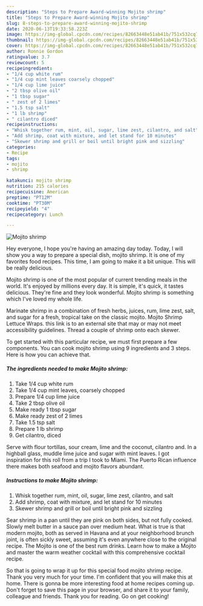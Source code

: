 ```yaml
---
description: "Steps to Prepare Award-winning Mojito shrimp"
title: "Steps to Prepare Award-winning Mojito shrimp"
slug: 8-steps-to-prepare-award-winning-mojito-shrimp
date: 2020-06-13T19:33:58.223Z
image: https://img-global.cpcdn.com/recipes/82663448e51ab41b/751x532cq70/mojito-shrimp-recipe-main-photo.jpg
thumbnail: https://img-global.cpcdn.com/recipes/82663448e51ab41b/751x532cq70/mojito-shrimp-recipe-main-photo.jpg
cover: https://img-global.cpcdn.com/recipes/82663448e51ab41b/751x532cq70/mojito-shrimp-recipe-main-photo.jpg
author: Ronnie Gordon
ratingvalue: 3.7
reviewcount: 5
recipeingredient:
- "1/4 cup white rum"
- "1/4 cup mint leaves coarsely chopped"
- "1/4 cup lime juice"
- "2 tbsp olive oil"
- "1 tbsp sugar"
- " zest of 2 limes"
- "1.5 tsp salt"
- "1 lb shrimp"
- " cilantro diced"
recipeinstructions:
- "Whisk together rum, mint, oil, sugar, lime zest, cilantro, and salt"
- "Add shrimp, coat with mixture, and let stand for 10 minutes"
- "Skewer shrimp and grill or boil until bright pink and sizzling"
categories:
- Recipe
tags:
- mojito
- shrimp

katakunci: mojito shrimp 
nutrition: 215 calories
recipecuisine: American
preptime: "PT12M"
cooktime: "PT30M"
recipeyield: "4"
recipecategory: Lunch

---
```



![Mojito shrimp](https://img-global.cpcdn.com/recipes/82663448e51ab41b/751x532cq70/mojito-shrimp-recipe-main-photo.jpg)

Hey everyone, I hope you're having an amazing day today. Today, I will show you a way to prepare a special dish, mojito shrimp. It is one of my favorites food recipes. This time, I am going to make it a bit unique. This will be really delicious.

Mojito shrimp is one of the most popular of current trending meals in the world. It's enjoyed by millions every day. It is simple, it's quick, it tastes delicious. They're fine and they look wonderful. Mojito shrimp is something which I've loved my whole life.

Marinate shrimp in a combination of fresh herbs, juices, rum, lime zest, salt, and sugar for a fresh, tropical take on the classic mojito. Mojito Shrimp Lettuce Wraps. this link is to an external site that may or may not meet accessibility guidelines. Thread a couple of shrimp onto each skewer.


To get started with this particular recipe, we must first prepare a few components. You can cook mojito shrimp using 9 ingredients and 3 steps. Here is how you can achieve that.

<!--inarticleads1-->

##### The ingredients needed to make Mojito shrimp:

1. Take 1/4 cup white rum
1. Take 1/4 cup mint leaves, coarsely chopped
1. Prepare 1/4 cup lime juice
1. Take 2 tbsp olive oil
1. Make ready 1 tbsp sugar
1. Make ready  zest of 2 limes
1. Take 1.5 tsp salt
1. Prepare 1 lb shrimp
1. Get  cilantro, diced


Serve with flour tortillas, sour cream, lime and the coconut, cilantro and. In a highball glass, muddle lime juice and sugar with mint leaves. I got inspiration for this roll from a trip I took to Miami. The Puerto Rican influence there makes both seafood and mojito flavors abundant. 

<!--inarticleads2-->

##### Instructions to make Mojito shrimp:

1. Whisk together rum, mint, oil, sugar, lime zest, cilantro, and salt
1. Add shrimp, coat with mixture, and let stand for 10 minutes
1. Skewer shrimp and grill or boil until bright pink and sizzling


Sear shrimp in a pan until they are pink on both sides, but not fully cooked. Slowly melt butter in a sauce pan over medium heat. What is true is that modern mojito, both as served in Havana and at your neighborhood brunch joint, is often sickly sweet, assuming it&#39;s even anywhere close to the original recipe. The Mojito is one of the best rum drinks. Learn how to make a Mojito and master the warm weather cocktail with this comprehensive cocktail recipe. 

So that is going to wrap it up for this special food mojito shrimp recipe. Thank you very much for your time. I'm confident that you will make this at home. There is gonna be more interesting food at home recipes coming up. Don't forget to save this page in your browser, and share it to your family, colleague and friends. Thank you for reading. Go on get cooking!
